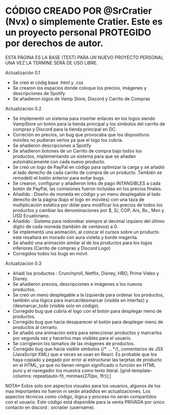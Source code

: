 # CÓDIGO CREADO POR @SrCratier (Nvx) o simplemente Cratier. Este es un proyecto personal PROTEGIDO por derechos de autor.

ESTA PÁGINA ES LA BASE (TEST) PARA UN NUEVO PROYECTO PERSONAL UNA VEZ LA TERMINE SERÁ DE USO LIBRE.

Actualización 0.1
- Se creó el códig base .html y .css
- Se crearon los espacios donde coloque los precios, imágenes y descripciones de Spotify
- Se añadieron logos de Vamp Store, Discord y Carrito de Compras

Actualización 0.2
- Se implementó un sistema para insertar enlaces en los logos siendo VampStore un botón para la tienda principal y los simbolos del carrito de compras y Discord para la tienda principal en DC.
- Correción en precios, un bug que provocaba que los dispositivos móviles no pudieran verlos ya que el logo los cubría.
- Se añadieron descripciones a Spotify
- Se añadieron botones de un Carrito de compra bajo todos los productos, implementando un sistema para que se añadan automáticamente con cada nuevo producto.
- Se creó un logo de PayPal en código para optimizar la carga y se añadió al lado derecho de cada carrito de compra de un producto. También se remodeló el botón anterior para evitar bugs.
- Se crearon, configurar y añadieron links de pago INTANGIBLES a cada botón de PayPal, las comisiones fueron incluidas en los precios finales.
- Añadido : Diseño de moneda en código y un menu desplegable al lado derecho de la página (bajo el logo en móviles) con una taza de multiplicación estática por dólar para modificar los precios de todos los productos y cambiar las denominaciones por $, S/, COP, Ars, Bs., Mxn y USD Ecuatoriano.
- Añadido : Sistema para redondear siempre al decimal izquiero del último dígito de cada moneda (también de centavos) a 0.
- Se implementó una animación, al colocar el cursos sobre un producto este resaltará en morado con aura violeta y borde magenta.
- Se añadió una animación similar al de los productos para los logos inferiores (Carrito de compras y Discord Logo)
- Corregidos todos los bugs en móvil.

Actualización 0.3
- Añadí los productos : Crunchyroll, Netflix, Disney, HBO, Prime Video y Disney.
- Se añadieron precios, descripciones e imágenes a los nuevos productos.
- Se creó un menú desplegable a la izquierda para ordenar los productos, también una lógica para marcar/desmarcar (visible en interfaz) y /desmarcar_todo (visible solo en código).
- Corregido bug que cubría el logo con el botón para desplegar menú de productos.
- Corregido bug que hacía desaparecer el botón para desplegar menú de productos al cerrarlo.
- Se añadió una animación extra para seleccionar productos y marcarlos por segunda vez y hacerlos mas visibles para el usuario.
- Se corrigieron los tamaños de las imágenes de productos.
- Corregido bug que hacía visible símbolos {/* ... */}, comentarios de JSX (JavaScript XML) que a veces se usan en React. Es probable que los haya copiado y pegado por error al estructurar las tarjetas de producto en el HTML, ya que no tienen ningún significado o función en HTML puro y el navegador los muestra como texto literal. [grid-template-columns: repeat(auto-fit, minmax(270px, 1fr));]

NOTA*
Estos solo son aspectos visuales para los usuarios, algunos de los mas importantes no fueron ni serán añadidos en actualizaciones.
Los aspectos técnicos como código, lógica y proceso no serán compartidos con el usuario.
Este código está disponible para la venta PRIVADA por único contacto en discord : srcratier (username).
